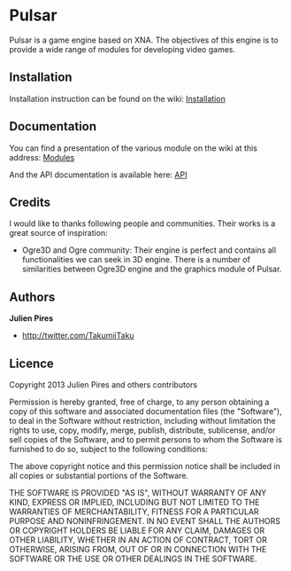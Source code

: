 Pulsar
======

Pulsar is a game engine based on XNA. The objectives of this engine is to provide a wide range of modules 
for developing video games.

Installation
--------

Installation instruction can be found on the wiki: [Installation](https://github.com/TakuProjects/Pulsar/wiki/Installation)

Documentation
--------

You can find a presentation of the various module on the wiki at this address: [Modules](https://github.com/TakuProjects/Pulsar/wiki/Modules-overview)

And the API documentation is available here: [API](https://github.com/TakuProjects/Pulsar/wiki/API)

Credits
--------

I would like to thanks following people and communities. Their works is a great source of inspiration:

- Ogre3D and Ogre community: Their engine is perfect and contains all functionalities we can seek in 3D engine.
There is a number of similarities between Ogre3D engine and the graphics module of Pulsar.

Authors
--------

**Julien Pires**

+ http://twitter.com/TakumiiTaku

Licence
--------
Copyright 2013 Julien Pires and others contributors

Permission is hereby granted, free of charge, to any person obtaining a copy
of this software and associated documentation files (the "Software"), to deal
in the Software without restriction, including without limitation the rights
to use, copy, modify, merge, publish, distribute, sublicense, and/or sell
copies of the Software, and to permit persons to whom the Software is
furnished to do so, subject to the following conditions:

The above copyright notice and this permission notice shall be included in
all copies or substantial portions of the Software.

THE SOFTWARE IS PROVIDED "AS IS", WITHOUT WARRANTY OF ANY KIND, EXPRESS OR
IMPLIED, INCLUDING BUT NOT LIMITED TO THE WARRANTIES OF MERCHANTABILITY,
FITNESS FOR A PARTICULAR PURPOSE AND NONINFRINGEMENT. IN NO EVENT SHALL THE
AUTHORS OR COPYRIGHT HOLDERS BE LIABLE FOR ANY CLAIM, DAMAGES OR OTHER
LIABILITY, WHETHER IN AN ACTION OF CONTRACT, TORT OR OTHERWISE, ARISING FROM,
OUT OF OR IN CONNECTION WITH THE SOFTWARE OR THE USE OR OTHER DEALINGS IN
THE SOFTWARE.
